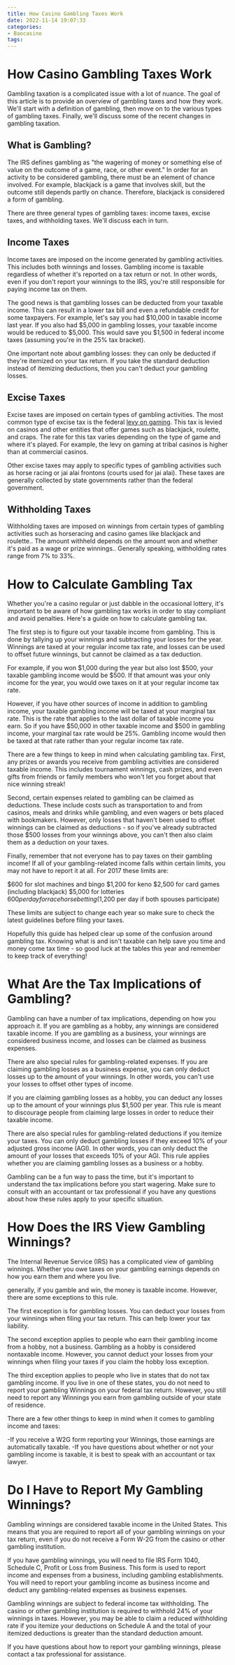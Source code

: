 ```yaml
---
title: How Casino Gambling Taxes Work
date: 2022-11-14 19:07:33
categories:
- Baocasino
tags:
---
```



#  How Casino Gambling Taxes Work

Gambling taxation is a complicated issue with a lot of nuance. The goal of this article is to provide an overview of gambling taxes and how they work. We'll start with a definition of gambling, then move on to the various types of gambling taxes. Finally, we'll discuss some of the recent changes in gambling taxation.

## What is Gambling?

The IRS defines gambling as "the wagering of money or something else of value on the outcome of a game, race, or other event." In order for an activity to be considered gambling, there must be an element of chance involved. For example, blackjack is a game that involves skill, but the outcome still depends partly on chance. Therefore, blackjack is considered a form of gambling.

There are three general types of gambling taxes: income taxes, excise taxes, and withholding taxes. We'll discuss each in turn.

## Income Taxes

Income taxes are imposed on the income generated by gambling activities. This includes both winnings and losses. Gambling income is taxable regardless of whether it's reported on a tax return or not. In other words, even if you don't report your winnings to the IRS, you're still responsible for paying income tax on them.

The good news is that gambling losses can be deducted from your taxable income. This can result in a lower tax bill and even a refundable credit for some taxpayers. For example, let's say you had $10,000 in taxable income last year. If you also had $5,000 in gambling losses, your taxable income would be reduced to $5,000. This would save you $1,500 in federal income taxes (assuming you're in the 25% tax bracket).

One important note about gambling losses: they can only be deducted if they're itemized on your tax return. If you take the standard deduction instead of itemizing deductions, then you can't deduct your gambling losses.

## Excise Taxes

Excise taxes are imposed on certain types of gambling activities. The most common type of excise tax is the federal [levy on gaming](https://www2.govinfo.gov/content/pkg/CFR-2009-title26-vol2/pdf/CFR-2009-title26-vol2-sec4431_2_.pdf "levy on gaming"). This tax is levied on casinos and other entities that offer games such as blackjack, roulette, and craps. The rate for this tax varies depending on the type of game and where it's played. For example, the levy on gaming at tribal casinos is higher than at commercial casinos.

Other excise taxes may apply to specific types of gambling activities such as horse racing or jai alai frontons (courts used for jai alai). These taxes are generally collected by state governments rather than the federal government.


## Withholding Taxes
Withholding taxes are imposed on winnings from certain types of gambling activities such as horseracing and casino games like blackjack and roulette.. The amount withheld depends on the amount won and whether it's paid as a wage or prize winnings.. Generally speaking, withholding rates range from 7% to 33%.

#  How to Calculate Gambling Tax

Whether you're a casino regular or just dabble in the occasional lottery, it's important to be aware of how gambling tax works in order to stay compliant and avoid penalties. Here's a guide on how to calculate gambling tax.

The first step is to figure out your taxable income from gambling. This is done by tallying up your winnings and subtracting your losses for the year. Winnings are taxed at your regular income tax rate, and losses can be used to offset future winnings, but cannot be claimed as a tax deduction.

For example, if you won $1,000 during the year but also lost $500, your taxable gambling income would be $500. If that amount was your only income for the year, you would owe taxes on it at your regular income tax rate.

However, if you have other sources of income in addition to gambling income, your taxable gambling income will be taxed at your marginal tax rate. This is the rate that applies to the last dollar of taxable income you earn. So if you have $50,000 in other taxable income and $500 in gambling income, your marginal tax rate would be 25%. Gambling income would then be taxed at that rate rather than your regular income tax rate.

There are a few things to keep in mind when calculating gambling tax. First, any prizes or awards you receive from gambling activities are considered taxable income. This includes tournament winnings, cash prizes, and even gifts from friends or family members who won't let you forget about that nice winning streak!

Second, certain expenses related to gambling can be claimed as deductions. These include costs such as transportation to and from casinos, meals and drinks while gambling, and even wagers or bets placed with bookmakers. However, only losses that haven't been used to offset winnings can be claimed as deductions - so if you've already subtracted those $500 losses from your winnings above, you can't then also claim them as a deduction on your taxes.

Finally, remember that not everyone has to pay taxes on their gambling income! If all of your gambling-related income falls within certain limits, you may not have to report it at all. For 2017 these limits are:

$600 for slot machines and bingo $1,200 for keno $2,500 for card games (including blackjack) $5,000 for lotteries $600 per day for racehorse betting ($1,200 per day if both spouses participate)


These limits are subject to change each year so make sure to check the latest guidelines before filing your taxes.

Hopefully this guide has helped clear up some of the confusion around gambling tax. Knowing what is and isn't taxable can help save you time and money come tax time - so good luck at the tables this year and remember to keep track of everything!

#  What Are the Tax Implications of Gambling?

Gambling can have a number of tax implications, depending on how you approach it. If you are gambling as a hobby, any winnings are considered taxable income. If you are gambling as a business, your winnings are considered business income, and losses can be claimed as business expenses.

There are also special rules for gambling-related expenses. If you are claiming gambling losses as a business expense, you can only deduct losses up to the amount of your winnings. In other words, you can't use your losses to offset other types of income.

If you are claiming gambling losses as a hobby, you can deduct any losses up to the amount of your winnings plus $1,500 per year. This rule is meant to discourage people from claiming large losses in order to reduce their taxable income.

There are also special rules for gambling-related deductions if you itemize your taxes. You can only deduct gambling losses if they exceed 10% of your adjusted gross income (AGI). In other words, you can only deduct the amount of your losses that exceeds 10% of your AGI. This rule applies whether you are claiming gambling losses as a business or a hobby.

Gambling can be a fun way to pass the time, but it's important to understand the tax implications before you start wagering. Make sure to consult with an accountant or tax professional if you have any questions about how these rules apply to your specific situation.

#  How Does the IRS View Gambling Winnings?

The Internal Revenue Service (IRS) has a complicated view of gambling winnings. Whether you owe taxes on your gambling earnings depends on how you earn them and where you live.

 generally, if you gamble and win, the money is taxable income. However, there are some exceptions to this rule.

The first exception is for gambling losses. You can deduct your losses from your winnings when filing your tax return. This can help lower your tax liability.

The second exception applies to people who earn their gambling income from a hobby, not a business. Gambling as a hobby is considered nontaxable income. However, you cannot deduct your losses from your winnings when filing your taxes if you claim the hobby loss exception.

The third exception applies to people who live in states that do not tax gambling income. If you live in one of these states, you do not need to report your gambling Winnings on your federal tax return. However, you still need to report any Winnings you earn from gambling outside of your state of residence.

There are a few other things to keep in mind when it comes to gambling income and taxes:
 
-If you receive a W2G form reporting your Winnings, those earnings are automatically taxable. 
-If you have questions about whether or not your gambling income is taxable, it is best to speak with an accountant or tax lawyer.

#  Do I Have to Report My Gambling Winnings?

Gambling winnings are considered taxable income in the United States. This means that you are required to report all of your gambling winnings on your tax return, even if you do not receive a Form W-2G from the casino or other gambling institution.

If you have gambling winnings, you will need to file IRS Form 1040, Schedule C, Profit or Loss from Business. This form is used to report income and expenses from a business, including gambling establishments. You will need to report your gambling income as business income and deduct any gambling-related expenses as business expenses.

Gambling winnings are subject to federal income tax withholding. The casino or other gambling institution is required to withhold 24% of your winnings in taxes. However, you may be able to claim a reduced withholding rate if you itemize your deductions on Schedule A and the total of your itemized deductions is greater than the standard deduction amount.

If you have questions about how to report your gambling winnings, please contact a tax professional for assistance.